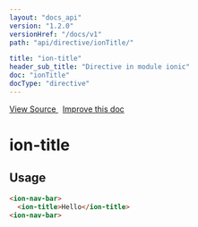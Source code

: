 ```yaml
---
layout: "docs_api"
version: "1.2.0"
versionHref: "/docs/v1"
path: "api/directive/ionTitle/"

title: "ion-title"
header_sub_title: "Directive in module ionic"
doc: "ionTitle"
docType: "directive"
---
```


<div class="improve-docs">
  <a href='http://github.com/driftyco/ionic/tree/1.x/js/angular/directive/title.js#L1'>
    View Source
  </a>
  &nbsp;
  <a href='http://github.com/driftyco/ionic/edit/1.x/js/angular/directive/title.js#L1'>
    Improve this doc
  </a>
</div>




<h1 class="api-title">

  ion-title



</h1>














  
<h2 id="usage">Usage</h2>
  
```html
<ion-nav-bar>
  <ion-title>Hello</ion-title>
<ion-nav-bar>
```
  
  

  





